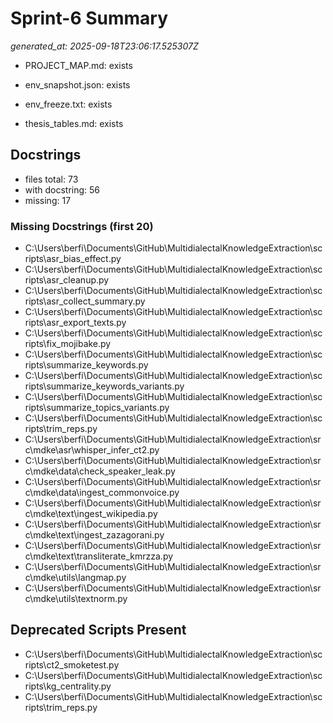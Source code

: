 # Sprint-6 Summary

_generated_at: 2025-09-18T23:06:17.525307Z_

- PROJECT_MAP.md: exists
- env_snapshot.json: exists
- env_freeze.txt: exists

- thesis_tables.md: exists

## Docstrings
- files total: 73
- with docstring: 56
- missing: 17

### Missing Docstrings (first 20)
- C:\Users\berfi\Documents\GitHub\MultidialectalKnowledgeExtraction\scripts\asr_bias_effect.py
- C:\Users\berfi\Documents\GitHub\MultidialectalKnowledgeExtraction\scripts\asr_cleanup.py
- C:\Users\berfi\Documents\GitHub\MultidialectalKnowledgeExtraction\scripts\asr_collect_summary.py
- C:\Users\berfi\Documents\GitHub\MultidialectalKnowledgeExtraction\scripts\asr_export_texts.py
- C:\Users\berfi\Documents\GitHub\MultidialectalKnowledgeExtraction\scripts\fix_mojibake.py
- C:\Users\berfi\Documents\GitHub\MultidialectalKnowledgeExtraction\scripts\summarize_keywords.py
- C:\Users\berfi\Documents\GitHub\MultidialectalKnowledgeExtraction\scripts\summarize_keywords_variants.py
- C:\Users\berfi\Documents\GitHub\MultidialectalKnowledgeExtraction\scripts\summarize_topics_variants.py
- C:\Users\berfi\Documents\GitHub\MultidialectalKnowledgeExtraction\scripts\trim_reps.py
- C:\Users\berfi\Documents\GitHub\MultidialectalKnowledgeExtraction\src\mdke\asr\whisper_infer_ct2.py
- C:\Users\berfi\Documents\GitHub\MultidialectalKnowledgeExtraction\src\mdke\data\check_speaker_leak.py
- C:\Users\berfi\Documents\GitHub\MultidialectalKnowledgeExtraction\src\mdke\data\ingest_commonvoice.py
- C:\Users\berfi\Documents\GitHub\MultidialectalKnowledgeExtraction\src\mdke\text\ingest_wikipedia.py
- C:\Users\berfi\Documents\GitHub\MultidialectalKnowledgeExtraction\src\mdke\text\ingest_zazagorani.py
- C:\Users\berfi\Documents\GitHub\MultidialectalKnowledgeExtraction\src\mdke\text\transliterate_kmrzza.py
- C:\Users\berfi\Documents\GitHub\MultidialectalKnowledgeExtraction\src\mdke\utils\langmap.py
- C:\Users\berfi\Documents\GitHub\MultidialectalKnowledgeExtraction\src\mdke\utils\textnorm.py

## Deprecated Scripts Present
- C:\Users\berfi\Documents\GitHub\MultidialectalKnowledgeExtraction\scripts\ct2_smoketest.py
- C:\Users\berfi\Documents\GitHub\MultidialectalKnowledgeExtraction\scripts\kg_centrality.py
- C:\Users\berfi\Documents\GitHub\MultidialectalKnowledgeExtraction\scripts\trim_reps.py
